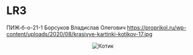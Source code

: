 # LR3
ПИЖ-б-о-21-1
Борсуков Владислав Олегович https://proprikol.ru/wp-content/uploads/2020/08/krasivye-kartinki-kotikov-17.jpg
<center>
<image src="Images\cat.jpg" alt="Котик">
</center>